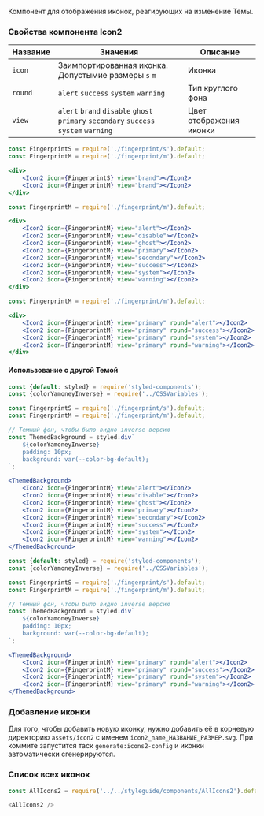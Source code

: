 Компонент для отображения иконок, реагирующих на изменение Темы.

### Свойства компонента Icon2 ###

| Название | Значения | Описание |
| -------- | -------- | -------- |
| `icon` | Заимпортированная иконка. Допустымие размеры `s` `m` | Иконка |
| `round` | `alert` `success` `system` `warning` | Тип круглого фона |
| `view` | `alert` `brand` `disable` `ghost` `primary` `secondary` `success` `system` `warning` | Цвет отображения иконки |

``` jsx
const FingerprintS = require('./fingerprint/s').default;
const FingerprintM = require('./fingerprint/m').default;

<div>
	<Icon2 icon={FingerprintS} view="brand"></Icon2>
	<Icon2 icon={FingerprintM} view="brand"></Icon2>
</div>
```

``` jsx
const FingerprintM = require('./fingerprint/m').default;

<div>
	<Icon2 icon={FingerprintM} view="alert"></Icon2>
	<Icon2 icon={FingerprintM} view="disable"></Icon2>
	<Icon2 icon={FingerprintM} view="ghost"></Icon2>
	<Icon2 icon={FingerprintM} view="primary"></Icon2>
	<Icon2 icon={FingerprintM} view="secondary"></Icon2>
	<Icon2 icon={FingerprintM} view="success"></Icon2>
	<Icon2 icon={FingerprintM} view="system"></Icon2>
	<Icon2 icon={FingerprintM} view="warning"></Icon2>
</div>
```

``` jsx
const FingerprintM = require('./fingerprint/m').default;

<div>
	<Icon2 icon={FingerprintM} view="primary" round="alert"></Icon2>
	<Icon2 icon={FingerprintM} view="primary" round="success"></Icon2>
	<Icon2 icon={FingerprintM} view="primary" round="system"></Icon2>
	<Icon2 icon={FingerprintM} view="primary" round="warning"></Icon2>
</div>
```

#### Использование с другой Темой

``` jsx
const {default: styled} = require('styled-components');
const {colorYamoneyInverse} = require('../CSSVariables');

const FingerprintS = require('./fingerprint/s').default;
const FingerprintM = require('./fingerprint/m').default;

// Темный фон, чтобы было видно inverse версию
const ThemedBackground = styled.div`
	${colorYamoneyInverse}
	padding: 10px;
	background: var(--color-bg-default);
`;

<ThemedBackground>
    <Icon2 icon={FingerprintM} view="alert"></Icon2>
    <Icon2 icon={FingerprintM} view="disable"></Icon2>
    <Icon2 icon={FingerprintM} view="ghost"></Icon2>
    <Icon2 icon={FingerprintM} view="primary"></Icon2>
    <Icon2 icon={FingerprintM} view="secondary"></Icon2>
    <Icon2 icon={FingerprintM} view="success"></Icon2>
    <Icon2 icon={FingerprintM} view="system"></Icon2>
    <Icon2 icon={FingerprintM} view="warning"></Icon2>
</ThemedBackground>
```

``` jsx
const {default: styled} = require('styled-components');
const {colorYamoneyInverse} = require('../CSSVariables');

const FingerprintS = require('./fingerprint/s').default;
const FingerprintM = require('./fingerprint/m').default;

// Темный фон, чтобы было видно inverse версию
const ThemedBackground = styled.div`
	${colorYamoneyInverse}
	padding: 10px;
	background: var(--color-bg-default);
`;

<ThemedBackground>
    <Icon2 icon={FingerprintM} view="primary" round="alert"></Icon2>
    <Icon2 icon={FingerprintM} view="primary" round="success"></Icon2>
    <Icon2 icon={FingerprintM} view="primary" round="system"></Icon2>
    <Icon2 icon={FingerprintM} view="primary" round="warning"></Icon2>
</ThemedBackground>
```

### Добавление иконки

Для того, чтобы добавить новую иконку, нужно добавить её в корневую директорию `assets/icon2` с именем `icon2_name_НАЗВАНИЕ_РАЗМЕР.svg`. При коммите запустится таск `generate:icons2-config` и иконки автоматически сгенерируются.

### Список всех иконок
```js noeditor
const AllIcons2 = require('../../styleguide/components/AllIcons2').default;

<AllIcons2 />
```

